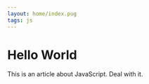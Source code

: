 ```yaml
---
layout: home/index.pug
tags: js
---
```

# Hello World

This is an article about JavaScript. Deal with it.

